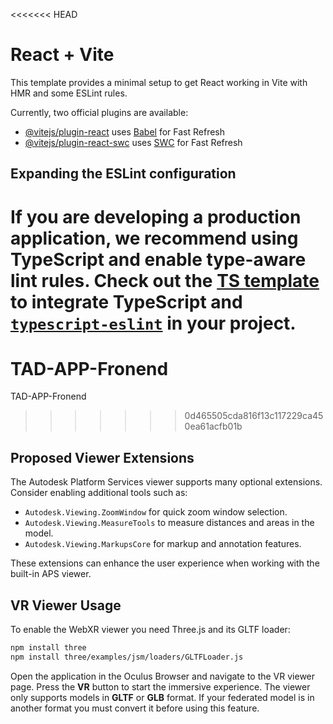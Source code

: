 <<<<<<< HEAD
# React + Vite

This template provides a minimal setup to get React working in Vite with HMR and some ESLint rules.

Currently, two official plugins are available:

- [@vitejs/plugin-react](https://github.com/vitejs/vite-plugin-react/blob/main/packages/plugin-react/README.md) uses [Babel](https://babeljs.io/) for Fast Refresh
- [@vitejs/plugin-react-swc](https://github.com/vitejs/vite-plugin-react-swc) uses [SWC](https://swc.rs/) for Fast Refresh

## Expanding the ESLint configuration

If you are developing a production application, we recommend using TypeScript and enable type-aware lint rules. Check out the [TS template](https://github.com/vitejs/vite/tree/main/packages/create-vite/template-react-ts) to integrate TypeScript and [`typescript-eslint`](https://typescript-eslint.io) in your project.
=======
# TAD-APP-Fronend
TAD-APP-Fronend
>>>>>>> 0d465505cda816f13c117229ca450ea61acfb01b

## Proposed Viewer Extensions

The Autodesk Platform Services viewer supports many optional extensions. Consider enabling additional tools such as:

- `Autodesk.Viewing.ZoomWindow` for quick zoom window selection.
- `Autodesk.Viewing.MeasureTools` to measure distances and areas in the model.
- `Autodesk.Viewing.MarkupsCore` for markup and annotation features.

These extensions can enhance the user experience when working with the built-in APS viewer.

## VR Viewer Usage

To enable the WebXR viewer you need Three.js and its GLTF loader:

```bash
npm install three
npm install three/examples/jsm/loaders/GLTFLoader.js
```

Open the application in the Oculus Browser and navigate to the VR viewer page. Press the **VR** button to start the immersive experience. The viewer only supports models in **GLTF** or **GLB** format. If your federated model is in another format you must convert it before using this feature.
